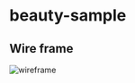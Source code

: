 # beauty-sample

## Wire frame

![wireframe](https://github.com/hiro14aki/beauty-sample/blob/images/beauty-sample-wireframe.png)
